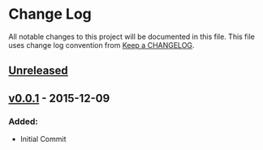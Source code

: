 # Change Log
All notable changes to this project will be documented in this file.
This file uses change log convention from [Keep a CHANGELOG](http://keepachangelog.com).

## [Unreleased][unreleased]

## [v0.0.1] - 2015-12-09

### Added:
- Initial Commit


[unreleased]: https://github.com/dgnest/ansible-role-postgresql/compare/v0.0.1...HEAD
[v0.0.1]: https://github.com/dgnest/ansible-role-postgresql/compare/v0.0.0...v0.0.1

[CHANGELOG.md]: CHANGELOG.md
[CONTRIBUTING.md]: CONTRIBUTING.md
[LICENCE.md]: LICENCE.md
[README.md]: README.md
